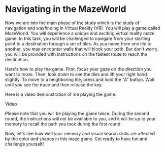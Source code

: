 # Navigating in the MazeWorld

Now we are into the main phase of the study which is the study of navigation and wayfinding in Virtual Reality (VR). You will play a game called MazeWorld. You will experience a unique and exciting virtual reality maze game. In this task, you will be challenged to navigate from your starting point to a destination through a set of tiles. As you move from one tile to another, you may encounter walls that will block your path. But don't worry, you will be provided with instructions on the fastest route to reach the destination.

Here's how to play the game. First, focus your gaze on the direction you want to move. Then, look down to see the tiles and lift your right hand slightly. To move to a neighboring tile, press and hold the "A" button. Wait until you see the trace and then release the key.

Here is a video demonstration of me playing the game:

Video

Please note that you will be playing the game twice. During the second round, the instructions will not be available to you, and it will be up to your memory to recall the path you took during the first round.

Now, let's see how well your memory and visual search skills are affected by the color and shapes in this maze game. Get ready to have fun and challenge yourself!